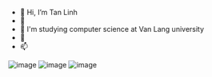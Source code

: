 - 👋 Hi, I’m Tan Linh
- 👀 
- 🌱 I'm studying computer science at Van Lang university  
- 💞️ 
- 📫 




![image](https://user-images.githubusercontent.com/73029689/134491135-d92cedca-67a7-4c54-84be-f1289f205014.png)
![image](https://user-images.githubusercontent.com/73029689/134491156-52c17150-b9f6-4e0f-a47f-7e032f60eab4.png)
![image](https://user-images.githubusercontent.com/73029689/134491157-352f82eb-49a1-4397-8a74-7e8b3e7df42d.png)

<!---
TanLinh15/TanLinh15 is a ✨ special ✨ repository because its `README.md` (this file) appears on your GitHub profile.
You can click the Preview link to take a look at your changes.
--->
